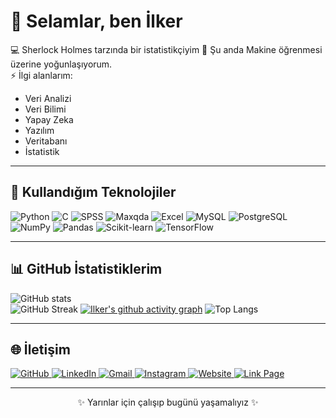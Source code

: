# 👋 Selamlar, ben İlker

💻 Sherlock Holmes tarzında bir istatistikçiyim
🌱 Şu anda Makine öğrenmesi üzerine yoğunlaşıyorum.  
⚡ İlgi alanlarım:  

- Veri Analizi  
- Veri Bilimi  
- Yapay Zeka  
- Yazılım  
- Veritabanı  
- İstatistik

---

## 🚀 Kullandığım Teknolojiler

![Python](https://img.shields.io/badge/Python-3776AB?style=flat&logo=python&logoColor=white&labelColor=3776AB)
![C](https://img.shields.io/badge/C-00599C?style=flat&logo=c&logoColor=white&labelColor=00599C)
![SPSS](https://img.shields.io/badge/SPSS-FF0000?style=flat&logo=ibm&logoColor=white&labelColor=FF0000)
![Maxqda](https://img.shields.io/badge/MAXQDA-0096D6?style=flat&logo=icon&logoColor=white&labelColor=0096D6)
![Excel](https://img.shields.io/badge/Excel-217346?style=flat&logo=microsoft-excel&logoColor=white&labelColor=217346)
![MySQL](https://img.shields.io/badge/MySQL-4479A1?style=flat&logo=mysql&logoColor=white&labelColor=4479A1)
![PostgreSQL](https://img.shields.io/badge/PostgreSQL-336791?style=flat&logo=postgresql&logoColor=white&labelColor=336791)
![NumPy](https://img.shields.io/badge/NumPy-013243?style=flat&logo=numpy&logoColor=white&labelColor=013243)
![Pandas](https://img.shields.io/badge/Pandas-150458?style=flat&logo=pandas&logoColor=white&labelColor=150458)
![Scikit-learn](https://img.shields.io/badge/Scikit--Learn-F7931E?style=flat&logo=scikit-learn&logoColor=white&labelColor=F7931E)
![TensorFlow](https://img.shields.io/badge/TensorFlow-FF6F00?style=flat&logo=tensorflow&logoColor=white&labelColor=FF6F00)

---

## 📊 GitHub İstatistiklerim

![GitHub stats](https://github-readme-stats.vercel.app/api?username=ilker-web&show_icons=true&theme=tokyonight)  
![GitHub Streak](https://github-readme-streak-stats.herokuapp.com?user=ilker-web&theme=tokyonight&hide_border=false)
[![Ilker's github activity graph](https://github-readme-activity-graph.vercel.app/graph?username=ilker-web&theme=tokyo-night)](https://github.com/ashutosh00710/github-readme-activity-graph)
![Top Langs](https://github-readme-stats.vercel.app/api/top-langs/?username=ilker-web&layout=compact&theme=tokyonight)

---

## 🌐 İletişim

<p align="left">
  <!-- GitHub -->
  <a href="https://github.com/ilker-web" target="_blank">
    <img src="https://img.shields.io/badge/GitHub-181717?style=flat&logo=github&logoColor=white&labelColor=181717" alt="GitHub"/>
  </a>
  <!-- LinkedIn -->
  <a href="https://www.linkedin.com/in/ilker-emül-0321a7323" target="_blank">
    <img src="https://img.shields.io/badge/LinkedIn-0A66C2?style=flat&logo=linkedin&logoColor=white&labelColor=0A66C2" alt="LinkedIn"/>
  </a>
  <!-- Gmail -->
  <a href="mailto:socialmya06@gmail.com">
    <img src="https://img.shields.io/badge/Gmail-D14836?style=flat&logo=gmail&logoColor=white&labelColor=D14836" alt="Gmail"/>
  </a>
  <!-- Instagram -->
  <a href="https://instagram.com/ilker_eml" target="_blank">
    <img src="https://img.shields.io/badge/Instagram-E4405F?style=flat&logo=instagram&logoColor=white&labelColor=E4405F" alt="Instagram"/>
  </a>
  <!-- Web Site -->
  <a href="https://aistatica.online/" target="_blank">
    <img src="https://img.shields.io/badge/Web_Site-000000?style=flat&logo=google-chrome&logoColor=white&labelColor=000000" alt="Website"/>
  </a>
  <a href="https://link.aistatica.online/" target="_blank">
    <img src="https://img.shields.io/badge/Link_Page-1DA1F2?style=flat&logo=linktree&logoColor=white&labelColor=1DA1F2" alt="Link Page"/>
  </a>
</p>




---
<p align="center">
  ✨ Yarınlar için çalışıp bugünü yaşamalıyız ✨
</p>

